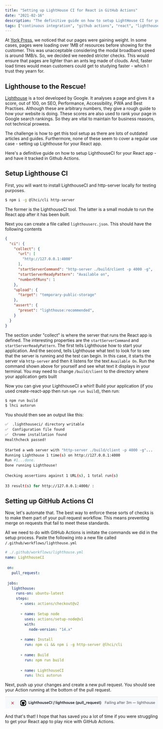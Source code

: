 ```yaml
---
title: "Setting up LightHouse CI for React in GitHub Actions"
date: "2021-02-16"
description: "The definitive guide on how to setup LightHouse CI for your React app inside GitHub Actions or any other CI provider"
tags: ["continuous integration", "github actions", "react", "lighthouseCI", "create-react-app", "continuous deployment", "productivity", "automation", "lighthouse", "performance"]
---
```


At [York Press](https://york-e.com), we noticed that our pages were gaining weight. In some cases, pages were loading over 1MB of resources before showing for the customer. This was unacceptable considering the modal broadband speed is around 1MB/s. So, we decided we needed stricter checks. This would ensure that pages are lighter than an ants leg made of clouds. And, faster load times would mean customers could get to studying faster - which I trust they yearn for.

## Lighthouse to the Rescue!

[Lighthouse](https://github.com/GoogleChrome/lighthouse-ci) is a tool developed by Google. It analyses a page and gives it a score, out of 100, on SEO, Performance, Accessibility, PWA and Best Practises. Although these are arbitrary numbers, they give a rough guide to how your website is doing. These scores are also used to rank your page in Google search rankings. So they are vital to maintain for business reasons, not technical prowess.

The challenge is how to get this tool setup as there are lots of outdated articles and guides. Furthermore, none of these seem to cover a regular use case - setting up Lighthouse for your React app.

Here's a definitive guide on how to setup LighthouseCI for your React app - and have it tracked in Github Actions.

## Setup Lighthouse CI

First, you will want to install LighthouseCI and http-server locally for testing purposes.
```bash
$ npm i -g @lhci/cli http-server
```

The former is the LighthouseCI tool. The latter is a small module to run the React app after it has been built.

Next you can create a file called `lighthouserc.json`. This should have the following contents
```json
{
  "ci": {
    "collect": {
      "url": [
        "http://127.0.0.1:4000"
      ],
      "startServerCommand": "http-server ./build/client -p 4000 -g",
      "startServerReadyPattern": "Available on",
      "numberOfRuns": 1
    },
    "upload": {
      "target": "temporary-public-storage"
    },
    "assert": {
      "preset": "lighthouse:recommended",
    }
  }
}
```

The section under "collect" is where the server that runs the React app is defined. The interesting properties are the `startServerCommand` and `startServerReadyPattern`. The first tells Lighthouse how to start your application. And the second, tells Lighthouse what text to look for to see that the server is running and the test can begin. In this case, it starts the server via `http-server` and then it listens for the text `Available On`. Run the command shown above for yourself and see what text it displays in your terminal.
You may need to change `/build/client` to the directory where your application gets built

Now you can give your LighthouseCI a whirl! Build your application (if you used create-react-app then run `npm run build`), then run:
```bash
$ npm run build
$ lhci autorun
```

You should then see an output like this:
```bash
✅  .lighthouseci/ directory writable
✅  Configuration file found
✅  Chrome installation found
Healthcheck passed!

Started a web server with "http-server ./build/client -p 4000 -g"...
Running Lighthouse 1 time(s) on http://127.0.0.1:4000
Run #1...done.
Done running Lighthouse!

Checking assertions against 1 URL(s), 1 total run(s)

33 result(s) for http://127.0.0.1:4000/ :
```

## Setting up GitHub Actions CI

Now, let's automate that. The best way to enforce these sorts of checks is to make them part of your pull request workflow. This means preventing merge on requests that fail to meet these standards.

All we need to do with GitHub Actions is imitate the commands we did in the setup process. Paste the following into a new file called `/.github/workflows/lighthouse.yml`

```yml
# ./.github/workflows/lighthouse.yml
name: LighthouseCI

 on:
   pull_request:

 jobs:
   lighthouse:
     runs-on: ubuntu-latest
     steps:
       - uses: actions/checkout@v2

       - name: Setup node
         uses: actions/setup-node@v1
         with:
           node-version: "14.x"

       - name: Install
         run: npm ci && npm i -g http-server @lhci/cli

       - name: Build
         run: npm run build

       - name: LighthouseCI
         run: lhci autorun
```

Next, push up your changes and create a new pull request. You should see your Action running at the bottom of the pull request.

<div class="image">
	<img src="../../assets/images/lighthouseci-pr.png" alt="Pull Request Feedback for LighthouseCI Github Action"/>
</div>

And that's that! I hope that has saved you a lot of time if you were struggling to get your React app to play nice with GitHub Actions.
